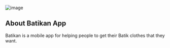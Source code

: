![image](https://github.com/user-attachments/assets/83d9763b-1954-4e4b-bb24-b7cd7a834e61)

## About Batikan App
  
Batikan is a mobile app for helping people to get their Batik clothes that they want.
